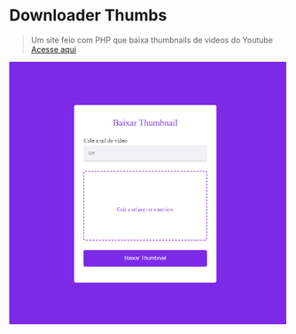# Downloader Thumbs
> Um site feio com PHP que baixa thumbnails de videos do Youtube <br/>
[Acesse aqui](https://thumbdownloader.up.railway.app)
<img src="./imgReadme.png" alt="Thumbnail Example" width="500">
